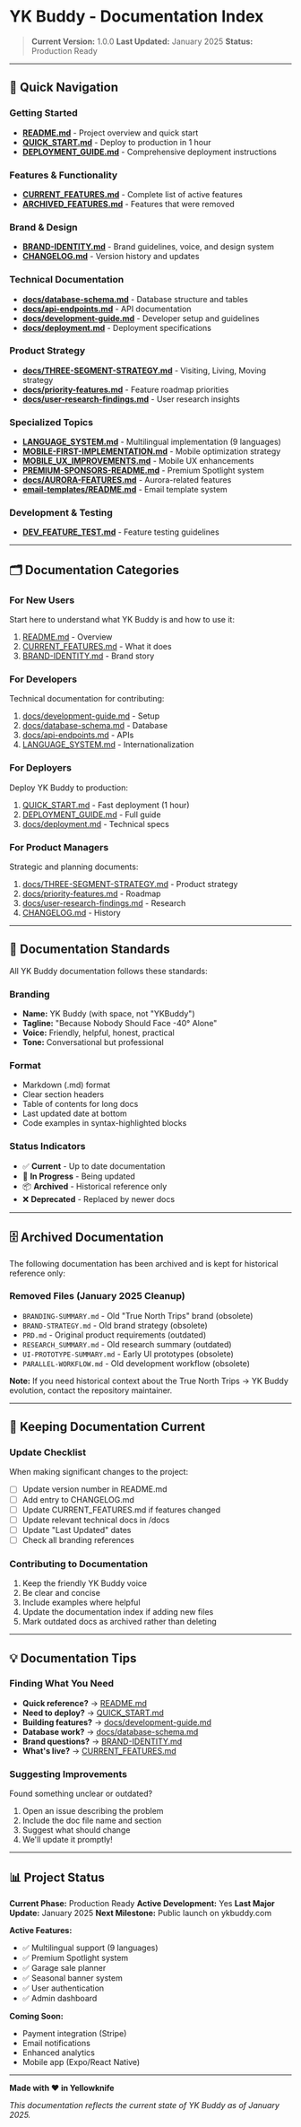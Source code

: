 # YK Buddy - Documentation Index

> **Current Version:** 1.0.0
> **Last Updated:** January 2025
> **Status:** Production Ready

---

## 📖 Quick Navigation

### Getting Started
- **[README.md](./README.md)** - Project overview and quick start
- **[QUICK_START.md](./QUICK_START.md)** - Deploy to production in 1 hour
- **[DEPLOYMENT_GUIDE.md](./DEPLOYMENT_GUIDE.md)** - Comprehensive deployment instructions

### Features & Functionality
- **[CURRENT_FEATURES.md](./CURRENT_FEATURES.md)** - Complete list of active features
- **[ARCHIVED_FEATURES.md](./ARCHIVED_FEATURES.md)** - Features that were removed

### Brand & Design
- **[BRAND-IDENTITY.md](./BRAND-IDENTITY.md)** - Brand guidelines, voice, and design system
- **[CHANGELOG.md](./CHANGELOG.md)** - Version history and updates

### Technical Documentation
- **[docs/database-schema.md](./docs/database-schema.md)** - Database structure and tables
- **[docs/api-endpoints.md](./docs/api-endpoints.md)** - API documentation
- **[docs/development-guide.md](./docs/development-guide.md)** - Developer setup and guidelines
- **[docs/deployment.md](./docs/deployment.md)** - Deployment specifications

### Product Strategy
- **[docs/THREE-SEGMENT-STRATEGY.md](./docs/THREE-SEGMENT-STRATEGY.md)** - Visiting, Living, Moving strategy
- **[docs/priority-features.md](./docs/priority-features.md)** - Feature roadmap priorities
- **[docs/user-research-findings.md](./docs/user-research-findings.md)** - User research insights

### Specialized Topics
- **[LANGUAGE_SYSTEM.md](./LANGUAGE_SYSTEM.md)** - Multilingual implementation (9 languages)
- **[MOBILE-FIRST-IMPLEMENTATION.md](./MOBILE-FIRST-IMPLEMENTATION.md)** - Mobile optimization strategy
- **[MOBILE_UX_IMPROVEMENTS.md](./MOBILE_UX_IMPROVEMENTS.md)** - Mobile UX enhancements
- **[PREMIUM-SPONSORS-README.md](./PREMIUM-SPONSORS-README.md)** - Premium Spotlight system
- **[docs/AURORA-FEATURES.md](./docs/AURORA-FEATURES.md)** - Aurora-related features
- **[email-templates/README.md](./email-templates/README.md)** - Email template system

### Development & Testing
- **[DEV_FEATURE_TEST.md](./DEV_FEATURE_TEST.md)** - Feature testing guidelines

---

## 🗂️ Documentation Categories

### For New Users
Start here to understand what YK Buddy is and how to use it:
1. [README.md](./README.md) - Overview
2. [CURRENT_FEATURES.md](./CURRENT_FEATURES.md) - What it does
3. [BRAND-IDENTITY.md](./BRAND-IDENTITY.md) - Brand story

### For Developers
Technical documentation for contributing:
1. [docs/development-guide.md](./docs/development-guide.md) - Setup
2. [docs/database-schema.md](./docs/database-schema.md) - Database
3. [docs/api-endpoints.md](./docs/api-endpoints.md) - APIs
4. [LANGUAGE_SYSTEM.md](./LANGUAGE_SYSTEM.md) - Internationalization

### For Deployers
Deploy YK Buddy to production:
1. [QUICK_START.md](./QUICK_START.md) - Fast deployment (1 hour)
2. [DEPLOYMENT_GUIDE.md](./DEPLOYMENT_GUIDE.md) - Full guide
3. [docs/deployment.md](./docs/deployment.md) - Technical specs

### For Product Managers
Strategic and planning documents:
1. [docs/THREE-SEGMENT-STRATEGY.md](./docs/THREE-SEGMENT-STRATEGY.md) - Product strategy
2. [docs/priority-features.md](./docs/priority-features.md) - Roadmap
3. [docs/user-research-findings.md](./docs/user-research-findings.md) - Research
4. [CHANGELOG.md](./CHANGELOG.md) - History

---

## 📝 Documentation Standards

All YK Buddy documentation follows these standards:

### Branding
- **Name:** YK Buddy (with space, not "YKBuddy")
- **Tagline:** "Because Nobody Should Face -40° Alone"
- **Voice:** Friendly, helpful, honest, practical
- **Tone:** Conversational but professional

### Format
- Markdown (.md) format
- Clear section headers
- Table of contents for long docs
- Last updated date at bottom
- Code examples in syntax-highlighted blocks

### Status Indicators
- ✅ **Current** - Up to date documentation
- 🚧 **In Progress** - Being updated
- 📦 **Archived** - Historical reference only
- ❌ **Deprecated** - Replaced by newer docs

---

## 🗄️ Archived Documentation

The following documentation has been archived and is kept for historical reference only:

### Removed Files (January 2025 Cleanup)
- `BRANDING-SUMMARY.md` - Old "True North Trips" brand (obsolete)
- `BRAND-STRATEGY.md` - Old brand strategy (obsolete)
- `PRD.md` - Original product requirements (outdated)
- `RESEARCH_SUMMARY.md` - Old research summary (outdated)
- `UI-PROTOTYPE-SUMMARY.md` - Early UI prototypes (obsolete)
- `PARALLEL-WORKFLOW.md` - Old development workflow (obsolete)

**Note:** If you need historical context about the True North Trips → YK Buddy evolution, contact the repository maintainer.

---

## 🔄 Keeping Documentation Current

### Update Checklist
When making significant changes to the project:

- [ ] Update version number in README.md
- [ ] Add entry to CHANGELOG.md
- [ ] Update CURRENT_FEATURES.md if features changed
- [ ] Update relevant technical docs in /docs
- [ ] Update "Last Updated" dates
- [ ] Check all branding references

### Contributing to Documentation
1. Keep the friendly YK Buddy voice
2. Be clear and concise
3. Include examples where helpful
4. Update the documentation index if adding new files
5. Mark outdated docs as archived rather than deleting

---

## 💡 Documentation Tips

### Finding What You Need
- **Quick reference?** → [README.md](./README.md)
- **Need to deploy?** → [QUICK_START.md](./QUICK_START.md)
- **Building features?** → [docs/development-guide.md](./docs/development-guide.md)
- **Database work?** → [docs/database-schema.md](./docs/database-schema.md)
- **Brand questions?** → [BRAND-IDENTITY.md](./BRAND-IDENTITY.md)
- **What's live?** → [CURRENT_FEATURES.md](./CURRENT_FEATURES.md)

### Suggesting Improvements
Found something unclear or outdated?
1. Open an issue describing the problem
2. Include the doc file name and section
3. Suggest what should change
4. We'll update it promptly!

---

## 📊 Project Status

**Current Phase:** Production Ready
**Active Development:** Yes
**Last Major Update:** January 2025
**Next Milestone:** Public launch on ykbuddy.com

**Active Features:**
- ✅ Multilingual support (9 languages)
- ✅ Premium Spotlight system
- ✅ Garage sale planner
- ✅ Seasonal banner system
- ✅ User authentication
- ✅ Admin dashboard

**Coming Soon:**
- Payment integration (Stripe)
- Email notifications
- Enhanced analytics
- Mobile app (Expo/React Native)

---

**Made with ❤️ in Yellowknife**

*This documentation reflects the current state of YK Buddy as of January 2025.*
